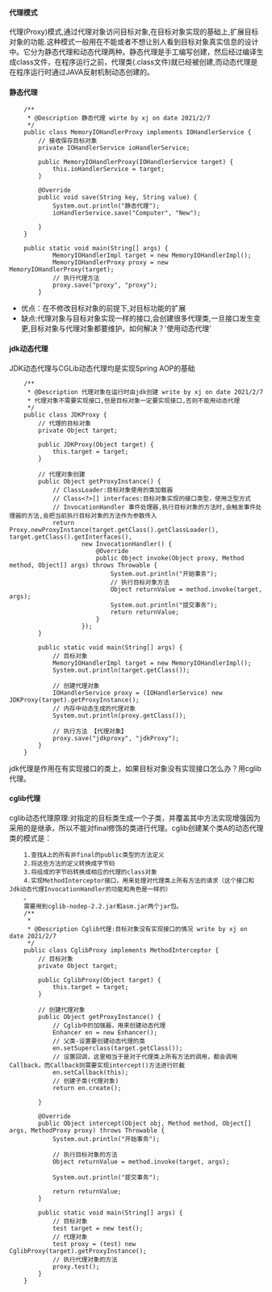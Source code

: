 #### 代理模式
代理(Proxy)模式,通过代理对象访问目标对象,在目标对象实现的基础上,扩展目标对象的功能.这种模式一般用在不能或者不想让别人看到目标对象真实信息的设计中。它分为静态代理和动态代理两种。静态代理是手工编写创建，然后经过编译生成class文件，在程序运行之前，代理类(.class文件)就已经被创建,而动态代理是在程序运行时通过JAVA反射机制动态创建的。
#### 静态代理

        /**
         * @Description 静态代理 wirte by xj on date 2021/2/7
         */
        public class MemoryIOHandlerProxy implements IOHandlerService {
            // 接收保存目标对象
            private IOHandlerService ioHandlerService;

            public MemoryIOHandlerProxy(IOHandlerService target) {
                this.ioHandlerService = target;
            }

            @Override
            public void save(String key, String value) {
                System.out.println("静态代理");
                ioHandlerService.save("Computer", "New");

            }
        }
        
        public static void main(String[] args) {
                MemoryIOHandlerImpl target = new MemoryIOHandlerImpl();
                MemoryIOHandlerProxy proxy = new MemoryIOHandlerProxy(target);
                // 执行代理方法
                proxy.save("proxy", "proxy");
            }

* 优点：在不修改目标对象的前提下,对目标功能的扩展
* 缺点:代理对象与目标对象实现一样的接口,会创建很多代理类,一旦接口发生变更,目标对象与代理对象都要维护。如何解决？'使用动态代理'

#### jdk动态代理
JDK动态代理与CGLib动态代理均是实现Spring AOP的基础

        /**
         * @Description 代理对象在运行时由jdk创建 write by xj on date 2021/2/7
         * 代理对象不需要实现接口,但是目标对象一定要实现接口,否则不能用动态代理
         */
        public class JDKProxy {
            // 代理的目标对象
            private Object target;

            public JDKProxy(Object target) {
                this.target = target;
            }

            // 代理对象创建
            public Object getProxyInstance() {
                // ClassLoader:目标对象使用的类加载器
                // Class<?>[] interfaces:目标对象实现的接口类型，使用泛型方式
                // InvocationHandler 事件处理器,执行目标对象的方法时,会触发事件处理器的方法,会把当前执行目标对象的方法作为参数传入
                return Proxy.newProxyInstance(target.getClass().getClassLoader(), target.getClass().getInterfaces(),
                        new InvocationHandler() {
                            @Override
                            public Object invoke(Object proxy, Method method, Object[] args) throws Throwable {
                                System.out.println("开始事务");
                                // 执行目标对象方法
                                Object returnValue = method.invoke(target, args);
                                System.out.println("提交事务");
                                return returnValue;
                            }
                        });
            }

            public static void main(String[] args) {
                // 目标对象
                MemoryIOHandlerImpl target = new MemoryIOHandlerImpl();
                System.out.println(target.getClass());

                // 创建代理对象
                IOHandlerService proxy = (IOHandlerService) new JDKProxy(target).getProxyInstance();
                // 内存中动态生成的代理对象
                System.out.println(proxy.getClass());

                // 执行方法 【代理对象】
                proxy.save("jdkproxy", "jdkProxy");
            }
        }
        
jdk代理是作用在有实现接口的类上，如果目标对象没有实现接口怎么办？用cglib代理。
#### cglib代理
cglib动态代理原理:对指定的目标类生成一个子类，并覆盖其中方法实现增强因为采用的是继承，所以不能对final修饰的类进行代理。cglib创建某个类A的动态代理类的模式是：

        1.查找A上的所有非final的public类型的方法定义
        2.将这些方法的定义转换成字节码
        3.将组成的字节码转换成相应的代理的class对象
        4.实现MethodInterceptor接口，用来处理对代理类上所有方法的请求（这个接口和Jdk动态代理InvocationHandler的功能和角色是一样的）
        。
        需要用到cglib-nodep-2.2.jar和asm.jar两个jar包。
        /**
         * 
         * @Description Cglib代理:目标对象没有实现接口的情况 write by xj on date 2021/2/7
         */
        public class CglibProxy implements MethodInterceptor {
            // 目标对象
            private Object target;

            public CglibProxy(Object target) {
                this.target = target;
            }

            // 创建代理对象
            public Object getProxyInstance() {
                // Cglib中的加强器，用来创建动态代理
                Enhancer en = new Enhancer();
                // 父类-设置要创建动态代理的类
                en.setSuperclass(target.getClass());
                // 设置回调，这里相当于是对于代理类上所有方法的调用，都会调用Callback，而Callback则需要实现intercept()方法进行拦截
                en.setCallback(this);
                // 创建子类(代理对象)
                return en.create();

            }

            @Override
            public Object intercept(Object obj, Method method, Object[] args, MethodProxy proxy) throws Throwable {
                System.out.println("开始事务");

                // 执行目标对象的方法
                Object returnValue = method.invoke(target, args);

                System.out.println("提交事务");

                return returnValue;
            }

            public static void main(String[] args) {
                // 目标对象
                test target = new test();
                // 代理对象
                test proxy = (test) new CglibProxy(target).getProxyInstance();
                // 执行代理对象的方法
                proxy.test();
            }
        }
